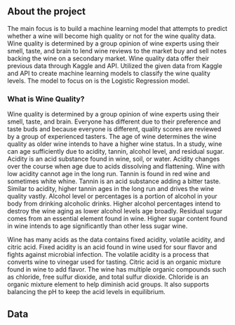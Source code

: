 ## About the project
<p> The main focus is to build a machine learning model that attempts to predict whether a wine will become high quality or not for the wine quality data. Wine quality is determined by a group opinion of wine experts using their smell, taste, and brain to lend wine reviews to the market buy and sell notes backing the wine on a secondary market. Wine quality data offer their previous data through Kaggle and API. Utilized the given data from Kaggle and API to create machine learning models to classify the wine quality levels. The model to focus on is the Logistic Regression model. </p>

### What is Wine Quality?
<p> Wine quality is determined by a group opinion of wine experts using their smell, taste, and brain. Everyone has different due to their preference and taste buds and because everyone is different, quality scores are reviewed by a group of experienced tasters. The age of wine determines the wine quality as older wine intends to have a higher wine status. In a study, wine can age sufficiently due to acidity, tannin, alcohol level, and residual sugar. Acidity is an acid substance found in wine, soil, or water. Acidity changes over the course when age due to acids dissolving and flattening. Wine with low acidity cannot age in the long run. Tannin is found in red wine and sometimes white whine. Tannin is an acid substance adding a bitter taste. Similar to acidity, higher tannin ages in the long run and drives the wine quality vastly. Alcohol level or percentages is a portion of alcohol in your body from drinking alcoholic drinks. Higher alcohol percentages intend to destroy the wine aging as lower alcohol levels age broadly. Residual sugar comes from an essential element found in wine. Higher sugar content found in wine intends to age significantly than other less sugar wine.   </p>

<p> Wine has many acids as the data contains fixed acidity, volatile acidity, and citric acid. Fixed acidity is an acid found in wine used for sour flavor and fights against microbial infection. The volatile acidity is a process that converts wine to vinegar used for tasting. Citric acid is an organic mixture found in wine to add flavor. The wine has multiple organic compounds such as chloride, free sulfur dioxide, and total sulfur dioxide. Chloride is an organic mixture element to help diminish acid groups. It also supports balancing the pH to keep the acid levels in equilibrium.   </p>

## Data

